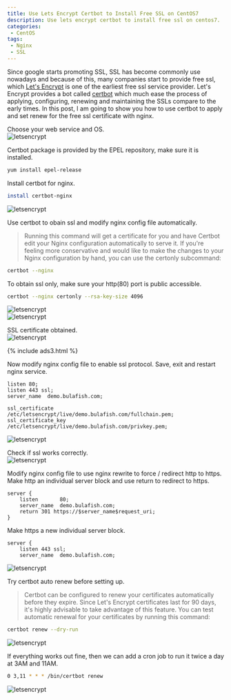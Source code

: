 ```yaml
---
title: Use Lets Encrypt Certbot to Install Free SSL on CentOS7
description: Use lets encrypt certbot to install free ssl on centos7.
categories:
 - CentOS
tags:
 - Nginx
 - SSL
---
```


Since google starts promoting SSL, SSL has become commonly use nowadays and because of this, many companies start to provide free ssl, which [Let's Encrypt](https://letsencrypt.org/) is one of the earliest free ssl service provider.  Let's Encrypt provides a bot called [certbot](https://certbot.eff.org/) which much ease the process of applying, configuring, renewing and maintaining the SSLs compare to the early times.  In this post, I am going to show you how to use certbot to apply and set renew for the free ssl certificate with nginx.

Choose your web service and OS.  
![letsencrypt](/assets/images/2018052111.png)

Certbot package is provided by the EPEL repository, make sure it is installed.
```bash
yum install epel-release
```

Install certbot for nginx.
```bash
install certbot-nginx
```
![letsencrypt](/assets/images/2018052112.png)

Use certbot to obain ssl and modify nginx config file automatically.
>Running this command will get a certificate for you and have Certbot edit your Nginx configuration automatically to serve it. If you're feeling more conservative and would like to make the changes to your Nginx configuration by hand, you can use the certonly subcommand:

```bash
certbot --nginx
```

To obtain ssl only, make sure your http(80) port is public accessible.
```bash
certbot --nginx certonly --rsa-key-size 4096
```
![letsencrypt](/assets/images/2018052113.png)  
![letsencrypt](/assets/images/2018052114.png)

SSL certificate obtained.  
![letsencrypt](/assets/images/2018052115.png)

{% include ads3.html %}

Now modify nginx config file to enable ssl protocol.  Save, exit and restart nginx service.
```nginx
listen 80;
listen 443 ssl;
server_name  demo.bulafish.com;

ssl_certificate     /etc/letsencrypt/live/demo.bulafish.com/fullchain.pem;
ssl_certificate_key /etc/letsencrypt/live/demo.bulafish.com/privkey.pem;
```
![letsencrypt](/assets/images/2018052121.png)

Check if ssl works correctly.  
![letsencrypt](/assets/images/2018052116.png)

Modify nginx config file to use nginx rewrite to force / redirect http to https.  Make http an individual server block and use return to redirect to https.
```nginx
server {
    listen       80;
    server_name  demo.bulafish.com;
    return 301 https://$server_name$request_uri;
}
```

Make https a new individual server block.
```nginx
server {
    listen 443 ssl;
    server_name  demo.bulafish.com;
```
![letsencrypt](/assets/images/2018052119.png)


Try certbot auto renew before setting up.
>Certbot can be configured to renew your certificates automatically before they expire. Since Let's Encrypt certificates last for 90 days, it's highly advisable to take advantage of this feature. You can test automatic renewal for your certificates by running this command:

```bash
certbot renew --dry-run
```
![letsencrypt](/assets/images/2018052117.png)

If everything works out fine, then we can add a cron job to run it twice a day at 3AM and 11AM.
```bash
0 3,11 * * * /bin/certbot renew
```
![letsencrypt](/assets/images/2018052118.png)
